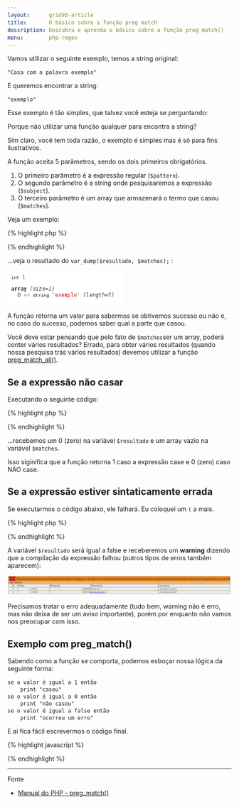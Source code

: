 ```yaml
---
layout:      grid93-article
title:       O básico sobre a função preg match
description: Descubra e aprenda o básico sobre a função preg_match()
menu:        php-regex
---
```


Vamos utilizar o seguinte exemplo, temos a string original:

    "Casa com a palavra exemplo"

E queremos encontrar a string:

    "exemplo"

Esse exemplo é tão simples, que talvez você esteja se perguntando:

Porque não utilizar uma função qualquer para encontra a string?

Sim claro, você tem toda razão, o exemplo é simples mas é só para fins ilustrativos.

A função aceita 5 parâmetros, sendo os dois primeiros obrigatórios.

1. O primeiro parâmetro é a expressão regular (`$pattern`).
2. O segundo parâmetro é a string onde pesquisaremos a expressão (`$subject`).
3. O terceiro parâmetro é um array que armazenará o termo que casou (`$matches`).

Veja um exemplo:

{% highlight php %}
<?php
$pattern = "/exemplo/";
$subject = "Casa com a palavra exemplo";
$matches = array();

# Executa nossa expressão
$resultado = preg_match($pattern, $subject, $matches);
var_dump($resultado, $matches);
?>
{% endhighlight %}

...veja o resultado do `var_dump($resultado, $matches);` :

![Figura com o resultado de preg match](php-preg-match.png "preg match exemplo")

A função retorna um valor para sabermos se obtivemos sucesso ou não e, no caso do sucesso, podemos saber qual a parte
que casou.

Você deve estar pensando que pelo fato de `$matches`ser um array, poderá conter vários resultados? Errado, para obter
vários resultados (quando nossa pesquisa trás vários resultados) devemos utilizar a função 
[preg_match_all()](/php/preg-match-all/ "Referencia a função preg match all").

Se a expressão não casar
---

Executando o seguinte código:

{% highlight php %}
<?php
$pattern = "/não existe/";
$subject = "Casa com a palavra exemplo";
$matches = array();

# Executa nossa expressão
$resultado = preg_match($pattern, $subject, $matches);
var_dump($resultado, $matches);
?>
{% endhighlight %}


...recebemos um 0 (zero) na variável `$resultado` e um array vazio na variável `$matches`.

Isso siginifica que a função retorna 1 caso a expressão case e 0 (zero) caso NÂO case.



Se a expressão estiver sintaticamente errada
---

Se executarmos o código abaixo, ele falhará. Eu coloquei um `(` a mais.

{% highlight php %}
<?php
$pattern = "/(exemplo/";
$subject = "Casa com a palavra exemplo";
$matches = array();

# Executa nossa expressão
$resultado = preg_match($pattern, $subject, $matches);
?>
{% endhighlight %}

A variável `$resultado` será igual a false e receberemos um __warning__ dizendo que a compilação da expressão falhou 
(outros tipos de erros também aparecem):

![Figura ilustrando um erro de preg match](php-preg-match-erro.png "preg match erro")

Precisamos tratar o erro adequadamente (tudo bem, warning não é erro, mas não deixa de ser um aviso importante), porém
por enquanto não vamos nos preocupar com isso.


Exemplo com preg_match()
---

Sabendo como a função se comporta, podemos esboçar nossa lógica da seguinte forma:

    se o valor é igual a 1 então
        print "casou"
    se o valor é igual a 0 então
        print "não casou"
    se o valor é igual a false então
        print "ocorreu um erro"

E aí fica fácil escrevermos o código final.

{% highlight javascript %}
<?php
$pattern = "/exemplo/";
$subject = "Casa com a palavra exemplo";
$matches = array();

// Executa nossa expressão
$resultado = preg_match($pattern, $subject, $matches);

if ($resultado === 1) {
    print "casou";
    var_dump($matches);

} else if ($resultado === 0) {
    print "não casou";
    var_dump($matches);

} else if ($resultado === false) {
    print "ocorreu um erro";

}
?>
{% endhighlight %}


<hr/>
Fonte

- [Manual do PHP - preg_match()](http://php.net/manual/en/function.preg-match.php "link-externo")